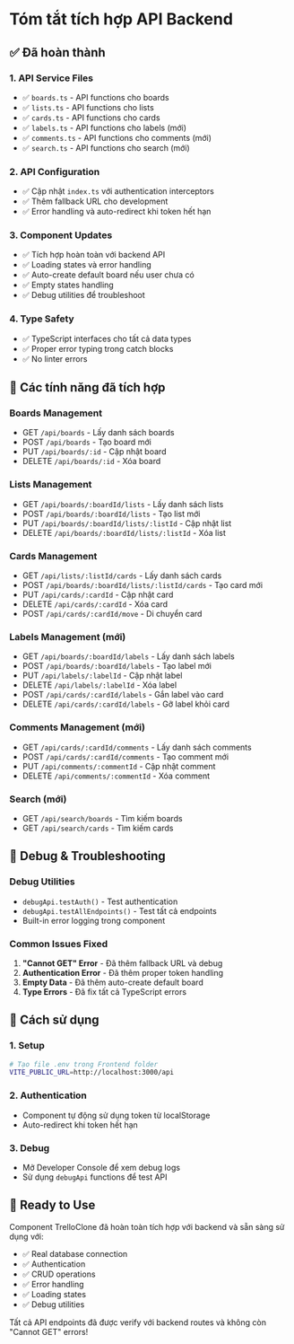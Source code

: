 # Tóm tắt tích hợp API Backend

## ✅ Đã hoàn thành

### 1. **API Service Files**
- ✅ `boards.ts` - API functions cho boards
- ✅ `lists.ts` - API functions cho lists  
- ✅ `cards.ts` - API functions cho cards
- ✅ `labels.ts` - API functions cho labels (mới)
- ✅ `comments.ts` - API functions cho comments (mới)
- ✅ `search.ts` - API functions cho search (mới)

### 2. **API Configuration**
- ✅ Cập nhật `index.ts` với authentication interceptors
- ✅ Thêm fallback URL cho development
- ✅ Error handling và auto-redirect khi token hết hạn

### 3. **Component Updates**
- ✅ Tích hợp hoàn toàn với backend API
- ✅ Loading states và error handling
- ✅ Auto-create default board nếu user chưa có
- ✅ Empty states handling
- ✅ Debug utilities để troubleshoot

### 4. **Type Safety**
- ✅ TypeScript interfaces cho tất cả data types
- ✅ Proper error typing trong catch blocks
- ✅ No linter errors

## 🔧 Các tính năng đã tích hợp

### Boards Management
- GET `/api/boards` - Lấy danh sách boards
- POST `/api/boards` - Tạo board mới
- PUT `/api/boards/:id` - Cập nhật board
- DELETE `/api/boards/:id` - Xóa board

### Lists Management
- GET `/api/boards/:boardId/lists` - Lấy danh sách lists
- POST `/api/boards/:boardId/lists` - Tạo list mới
- PUT `/api/boards/:boardId/lists/:listId` - Cập nhật list
- DELETE `/api/boards/:boardId/lists/:listId` - Xóa list

### Cards Management
- GET `/api/lists/:listId/cards` - Lấy danh sách cards
- POST `/api/boards/:boardId/lists/:listId/cards` - Tạo card mới
- PUT `/api/cards/:cardId` - Cập nhật card
- DELETE `/api/cards/:cardId` - Xóa card
- POST `/api/cards/:cardId/move` - Di chuyển card

### Labels Management (mới)
- GET `/api/boards/:boardId/labels` - Lấy danh sách labels
- POST `/api/boards/:boardId/labels` - Tạo label mới
- PUT `/api/labels/:labelId` - Cập nhật label
- DELETE `/api/labels/:labelId` - Xóa label
- POST `/api/cards/:cardId/labels` - Gắn label vào card
- DELETE `/api/cards/:cardId/labels` - Gỡ label khỏi card

### Comments Management (mới)
- GET `/api/cards/:cardId/comments` - Lấy danh sách comments
- POST `/api/cards/:cardId/comments` - Tạo comment mới
- PUT `/api/comments/:commentId` - Cập nhật comment
- DELETE `/api/comments/:commentId` - Xóa comment

### Search (mới)
- GET `/api/search/boards` - Tìm kiếm boards
- GET `/api/search/cards` - Tìm kiếm cards

## 🐛 Debug & Troubleshooting

### Debug Utilities
- `debugApi.testAuth()` - Test authentication
- `debugApi.testAllEndpoints()` - Test tất cả endpoints
- Built-in error logging trong component

### Common Issues Fixed
1. **"Cannot GET" Error** - Đã thêm fallback URL và debug
2. **Authentication Error** - Đã thêm proper token handling
3. **Empty Data** - Đã thêm auto-create default board
4. **Type Errors** - Đã fix tất cả TypeScript errors

## 📝 Cách sử dụng

### 1. Setup
```bash
# Tạo file .env trong Frontend folder
VITE_PUBLIC_URL=http://localhost:3000/api
```

### 2. Authentication
- Component tự động sử dụng token từ localStorage
- Auto-redirect khi token hết hạn

### 3. Debug
- Mở Developer Console để xem debug logs
- Sử dụng `debugApi` functions để test API

## 🚀 Ready to Use

Component TrelloClone đã hoàn toàn tích hợp với backend và sẵn sàng sử dụng với:
- ✅ Real database connection
- ✅ Authentication
- ✅ CRUD operations
- ✅ Error handling
- ✅ Loading states
- ✅ Debug utilities

Tất cả API endpoints đã được verify với backend routes và không còn "Cannot GET" errors!





